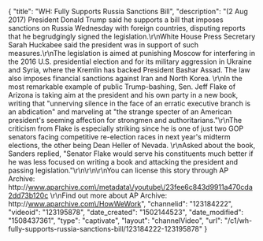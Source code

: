 {
    "title": "WH: Fully Supports Russia Sanctions Bill",
    "description": "(2 Aug 2017) President Donald Trump said he supports a bill that imposes sanctions on Russia Wednesday with foreign countries, disputing reports that he begrudgingly signed the legislation.\r\nWhite House Press Secretary Sarah Huckabee said the president was in support of such measures.\r\nThe legislation is aimed at punishing Moscow for interfering in the 2016 U.S. presidential election and for its military aggression in Ukraine and Syria, where the Kremlin has backed President Bashar Assad. The law also imposes financial sanctions against Iran and North Korea. \r\nIn the most remarkable example of public Trump-bashing, Sen. Jeff Flake of Arizona is taking aim at the president and his own party in a new book, writing that \"unnerving silence in the face of an erratic executive branch is an abdication\" and marveling at \"the strange specter of an American president's seeming affection for strongmen and authoritarians.\"\r\nThe criticism from Flake is especially striking since he is one of just two GOP senators facing competitive re-election races in next year's midterm elections, the other being Dean Heller of Nevada. \r\nAsked about the book, Sanders replied, \"Senator Flake would serve his constituents much better if he was less focused on writing a book and attacking the president and passing legislation.\"\r\n\r\n\r\nYou can license this story through AP Archive: http:\/\/www.aparchive.com\/metadata\/youtube\/23fee6c843d9911a470cda2dd73b120c \r\nFind out more about AP Archive: http:\/\/www.aparchive.com\/HowWeWork",
    "channelid": "123184222",
    "videoid": "123195878",
    "date_created": "1502144523",
    "date_modified": "1508437361",
    "type": "captivate",
    "layout": "channelVideo",
    "url": "\/c1\/wh-fully-supports-russia-sanctions-bill\/123184222-123195878"
}